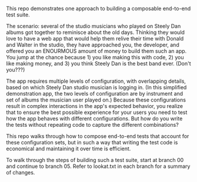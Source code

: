 This repo demonstrates one approach to building a composable end-to-end test suite.

The scenario: several of the studio musicians who played on Steely Dan albums got together to reminisce about the old days. Thinking they would love to have a web app that would help them relive their time with Donald and Walter in the studio, they have approached you, the developer, and offered you an ENOURMOUS amount of money to build them such an app. You jump at the chance because 1) you like making this with code, 2) you like making money, and 3) you think Steely Dan is the best band ever. (Don't you???)

The app requires multiple levels of configuration, with overlapping details, based on which Steely Dan studio musician is logging in. (In this simplified demonstration app, the two levels of configuration are by instrument and set of albums the musician user played on.) Because these configurations result in complex interactions in the app's expected behavior, you realize that to ensure the best possible experience for your users you need to test how the app behaves with different configurations. But how do you write the tests without repeating code to capture the different combinations?

This repo walks through how to compose end-to-end tests that account for these configuration sets, but in such a way that writing the test code is economical and maintaining it over time is efficient.

To walk through the steps of building such a test suite, start at branch 00 and continue to branch 05. Refer to lookat.txt in each branch for a summary of changes.
